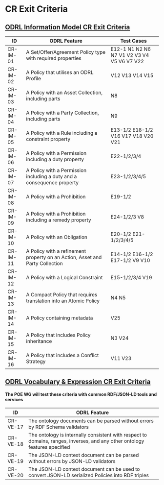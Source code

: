 # CR Exit Criteria

## [ODRL Information Model CR Exit Criteria](https://www.w3.org/TR/2017/CR-odrl-model-20170926/#cr-exit)

| ID | ODRL Feature | Test Cases |
| ------ | ------ | ------  |
| CR-IM-01 | A Set/Offer/Agreement Policy type with required properties | E12-1 N1 N2 N6 N7 V1 V2 V3 V4 V5 V6 V7 V22  |
| CR-IM-02 | A Policy that utilises an ODRL Profile | V12 V13 V14 V15|
| CR-IM-03 | A Policy with an Asset Collection, including parts | N8 |
| CR-IM-04 | A Policy with a Party Collection, including parts | N9 |
| CR-IM-05 | A Policy with a Rule including a constraint property | E13-1/2 E18-1/2 V16 V17 V18 V20 V21 |
| CR-IM-06 | A Policy with a Permission including a duty property | E22-1/2/3/4|
| CR-IM-07 | A Policy with a Permission including a duty and a consequence property | E23-1/2/3/4/5|
| CR-IM-08 | A Policy with a Prohibition | E19-1/2|
| CR-IM-09 | A Policy with a Prohibition including a remedy property |E24-1/2/3 V8 |
| CR-IM-10 | A Policy with an Obligation | E20-1/2 E21-1/2/3/4/5 |
| CR-IM-11 | A Policy with a refinement property on an Action, Asset and Party Collection | E14-1/2  E16-1/2 E17-1/2 V9 V10|
| CR-IM-12 | A Policy with a Logical Constraint | E15-1/2/3/4 V19|
| CR-IM-13 | A Compact Policy that requires translation into an Atomic Policy | N4 N5|
| CR-IM-14 | A Policy containing metadata | V25 |
| CR-IM-15 | A Policy that includes Policy inheritance | N3 V24|
| CR-IM-16 | A Policy that includes a Conflict Strategy | V11 V23|

   
## [ODRL Vocabulary & Expression CR Exit Criteria](https://www.w3.org/TR/2017/CR-odrl-vocab-20170926/#cr-exit)
#### The POE WG will test these criteria with common RDF/JSON-LD tools and services 

| ID | ODRL Feature |
| ------- | ------- |
| CR-VE-17 | The ontology documents can be parsed without errors by RDF Schema validators |
| CR-VE-18 | The ontology is internally consistent with respect to domains, ranges, inverses, and any other ontology features specified |
| CR-VE-19 | The JSON-LD context document can be parsed without errors by JSON-LD validators |
| CR-VE-20 | The JSON-LD context document can be used to convert JSON-LD serialized Policies into RDF triples |